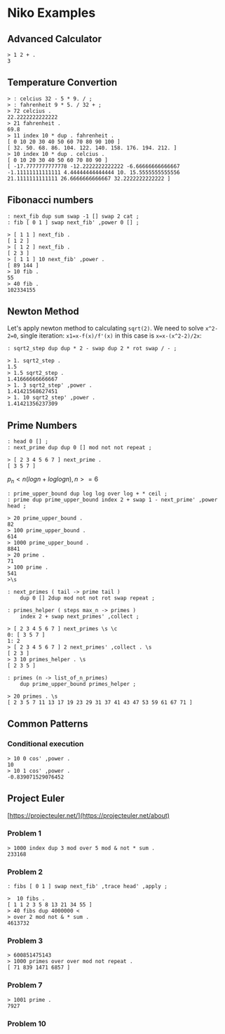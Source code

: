 # Niko Examples

## Advanced Calculator

```nkt
> 1 2 + .
3
```

## Temperature Convertion

```nkt
> : celcius 32 - 5 * 9. / ;
> : fahrenheit 9 * 5. / 32 + ;
> 72 celcius .
22.2222222222222
> 21 fahrenheit .
69.8
> 11 index 10 * dup . fahrenheit .
[ 0 10 20 30 40 50 60 70 80 90 100 ]
[ 32. 50. 68. 86. 104. 122. 140. 158. 176. 194. 212. ]
> 10 index 10 * dup . celcius .
[ 0 10 20 30 40 50 60 70 80 90 ]
[ -17.7777777777778 -12.2222222222222 -6.66666666666667 -1.11111111111111 4.44444444444444 10. 15.5555555555556 21.1111111111111 26.6666666666667 32.2222222222222 ]
```

## Fibonacci numbers

```nk
: next_fib dup sum swap -1 [] swap 2 cat ;
: fib [ 0 1 ] swap next_fib' ,power 0 [] ;
```

```nkt
> [ 1 1 ] next_fib .
[ 1 2 ]
> [ 1 2 ] next_fib .
[ 2 3 ]
> [ 1 1 ] 10 next_fib' ,power .
[ 89 144 ]
> 10 fib .
55
> 40 fib .
102334155
```

## Newton Method

Let's apply newton method to calculating `sqrt(2)`.
We need to solve `x^2-2=0`, 
single iteration: `x1=x-f(x)/f'(x)` in this case is `x=x-(x^2-2)/2x`:

```nk
: sqrt2_step dup dup * 2 - swap dup 2 * rot swap / - ;
```

```nkt
> 1. sqrt2_step .
1.5
> 1.5 sqrt2_step .
1.41666666666667
> 1. 3 sqrt2_step' ,power .
1.41421568627451
> 1. 10 sqrt2_step' ,power .
1.41421356237309
```

## Prime Numbers

```nk
: head 0 [] ;
: next_prime dup dup 0 [] mod not not repeat ;
```

```nkt
> [ 2 3 4 5 6 7 ] next_prime .
[ 3 5 7 ]
```

$p_n < n(log n + log log n), n>=6$

```nk
: prime_upper_bound dup log log over log + * ceil ;
: prime dup prime_upper_bound index 2 + swap 1 - next_prime' ,power head ;
```

```nkt
> 20 prime_upper_bound .
82
> 100 prime_upper_bound .
614
> 1000 prime_upper_bound .
8841
> 20 prime .
71
> 100 prime .
541
>\s
```

```nk
: next_primes ( tail -> prime tail )
    dup 0 [] 2dup mod not not rot swap repeat ;

: primes_helper ( steps max_n -> primes )
    index 2 + swap next_primes' ,collect ;
```

```nkt
> [ 2 3 4 5 6 7 ] next_primes \s \c
0: [ 3 5 7 ]
1: 2
> [ 2 3 4 5 6 7 ] 2 next_primes' ,collect . \s
[ 2 3 ]
> 3 10 primes_helper . \s
[ 2 3 5 ]
```

```nk
: primes (n -> list_of_n_primes) 
    dup prime_upper_bound primes_helper ;
```

```nkt
> 20 primes . \s
[ 2 3 5 7 11 13 17 19 23 29 31 37 41 43 47 53 59 61 67 71 ]
```

## Common Patterns

### Conditional execution

```nkt
> 10 0 cos' ,power .
10
> 10 1 cos' ,power .
-0.839071529076452
```

## Project Euler

[https://projecteuler.net/](https://projecteuler.net/about)

### Problem 1

```nkt
> 1000 index dup 3 mod over 5 mod & not * sum .
233168
```

### Problem 2

```nk
: fibs [ 0 1 ] swap next_fib' ,trace head' ,apply ;
```

```nkt
>  10 fibs .
[ 1 1 2 3 5 8 13 21 34 55 ]
> 40 fibs dup 4000000 < 
> over 2 mod not & * sum .
4613732
```

### Problem 3

```nkt
> 600851475143 
> 1000 primes over over mod not repeat .
[ 71 839 1471 6857 ]
```

### Problem 7

```nkt
> 1001 prime .
7927
```

### Problem 10
